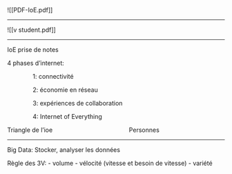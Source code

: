 ![[PDF-IoE.pdf]]

---
![[v student.pdf]]

---



IoE prise de notes

4 phases d’internet:

               1: connectivité

               2: économie en réseau

               3: expériences de collaboration

               4: Internet of Everything

Triangle de l’ioe                                             Personnes

---

Big Data:
	Stocker, analyser les données

Règle des 3V:
	- volume
	- vélocité (vitesse et besoin de vitesse)
	- variété
